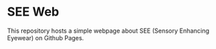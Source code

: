 # SEE Web

This repository hosts a simple webpage about SEE (Sensory Enhancing Eyewear) on Github Pages.

